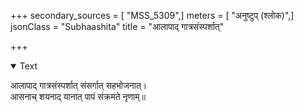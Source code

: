 +++
secondary_sources = [ "MSS_5309",]
meters = [ "अनुष्टुप् (श्लोक)",]
jsonClass = "Subhaashita"
title = "आलापाद् गात्रसंस्पर्शात्"

+++

<details open><summary>Text</summary>

आलापाद् गात्रसंस्पर्शात् संसर्गात् सहभोजनात्।  
आसनाच् शयनाद् यानात् पापं संक्रमते नृणाम्॥
</details>
